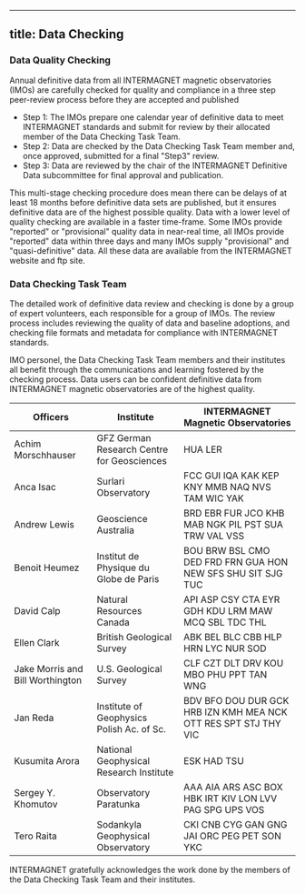 ---
 title: Data Checking
 ---
 
 ### Data Quality Checking
 Annual definitive data from all INTERMAGNET magnetic observatories (IMOs) are carefully checked for quality and compliance in a three step peer-review process before they are accepted and published
 - Step 1: The IMOs prepare one calendar year of definitive data to meet INTERMAGNET standards and submit for review by their allocated member of the Data Checking Task Team.
 - Step 2: Data are checked by the Data Checking Task Team member and, once approved, submitted for a final "Step3" review.
 - Step 3: Data are reviewed by the chair of the INTERMAGNET Definitive Data subcommittee for final approval and publication.

This multi-stage checking procedure does mean there can be delays of at least 18 months before definitive data sets are published, but it ensures definitive data are of the highest possible quality.
Data with a lower level of quality checking are available in a faster time-frame. Some IMOs provide "reported" or "provisional" quality data in near-real time, all IMOs provide "reported" data within
three days and many IMOs supply "provisional" and "quasi-definitive" data. All these data are available from the INTERMAGNET website and ftp site.

 ### Data Checking Task Team
The detailed work of definitive data review and checking is done by a group of expert volunteers, each responsible for a group of IMOs.
The review process includes reviewing the quality of data and baseline adoptions, and checking file formats and metadata for compliance with INTERMAGNET standards.

IMO personel, the Data Checking Task Team members and their institutes all benefit through the communications and learning fostered by the checking process.
Data users can be confident definitive data from INTERMAGNET magnetic observatories are of the highest quality.

| Officers                         | Institute                                | INTERMAGNET Magnetic Observatories                            |
|----------------------------------|------------------------------------------|---------------------------------------------------------------|
|Achim Morschhauser                |GFZ German Research Centre for Geosciences|HUA LER                                                        |
|Anca Isac                         |Surlari Observatory                       |FCC GUI IQA KAK KEP KNY MMB NAQ NVS TAM WIC YAK                |
|Andrew Lewis                      |Geoscience Australia                      |BRD EBR FUR JCO KHB MAB NGK PIL PST SUA TRW VAL VSS            |
|Benoit Heumez                     |Institut de Physique du Globe de Paris    |BOU BRW BSL CMO DED FRD FRN GUA HON NEW SFS SHU SIT SJG TUC    |
|David Calp                        |Natural Resources Canada                  |API ASP CSY CTA EYR GDH KDU LRM MAW MCQ SBL TDC THL            |
|Ellen Clark                       |British Geological Survey                 |ABK BEL BLC CBB HLP HRN LYC NUR SOD                            |
|Jake Morris and Bill Worthington  |U.S. Geological Survey                    |CLF CZT DLT DRV KOU MBO PHU PPT TAN WNG                        |
|Jan Reda                          |Institute of Geophysics Polish Ac. of Sc. |BDV BFO DOU DUR GCK HRB IZN KMH MEA NCK OTT RES SPT STJ THY VIC|
|Kusumita Arora                    |National Geophysical Research Institute   |ESK HAD TSU                                                    |
|Sergey Y. Khomutov                |Observatory Paratunka                     |AAA AIA ARS ASC BOX HBK IRT KIV LON LVV PAG SPG UPS VOS        |
|Tero Raita                        |Sodankyla Geophysical Observatory         |CKI CNB CYG GAN GNG JAI ORC PEG PET SON YKC                    |

INTERMAGNET gratefully acknowledges the work done by the members of the Data Checking Task Team and their institutes.

